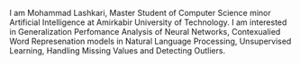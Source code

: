 I am Mohammad Lashkari, Master Student of Computer Science minor Artificial Intelligence at Amirkabir University of Technology. I am interested in Generalization Perfomance Analysis of Neural Networks, Contexualied Word Represenation models in Natural Language Processing, Unsupervised Learning, Handling Missing Values and Detecting Outliers. 
